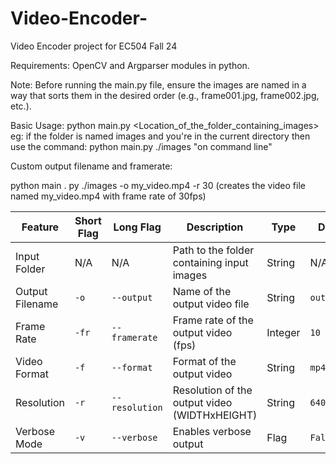 # Video-Encoder-
Video Encoder project for EC504 Fall 24

Requirements: OpenCV and Argparser modules in python.

Note: Before running the main.py file, ensure the images are named in a way that sorts them in the desired order (e.g., frame001.jpg, frame002.jpg, etc.).

Basic Usage: 
python main.py <Location_of_the_folder_containing_images>
eg: if the folder is named images and you're in the current directory then use the command: 
python main.py ./images "on command line"

Custom output filename and framerate: 

python main . py ./images -o my_video.mp4 -r 30 (creates the video file named my_video.mp4 with frame rate of 30fps)


| Feature          | Short Flag | Long Flag      | Description                                   | Type    | Default      | Choices            |
|------------------|------------|----------------|-----------------------------------------------|---------|--------------|--------------------|
| Input Folder     | N/A        | N/A            | Path to the folder containing input images    | String  | N/A          | N/A                |
| Output Filename  | `-o`       | `--output`     | Name of the output video file                 | String  | `output.mp4` | `mp4`, `avi`, `mov`|
| Frame Rate       | `-fr`      | `--framerate`  | Frame rate of the output video (fps)          | Integer | `10`         | N/A                |
| Video Format     | `-f`       | `--format`     | Format of the output video                    | String  | `mp4`        | `mp4`, `avi`, `mov`|
| Resolution       | `-r`       | `--resolution` | Resolution of the output video (WIDTHxHEIGHT) | String  | `640x480`    | N/A                |
| Verbose Mode     | `-v`       | `--verbose`    | Enables verbose output                        | Flag    | `False`      | N/A                |





